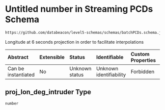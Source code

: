 # Untitled number in Streaming PCDs Schema

```txt
https://github.com/databeacon/level5-schemas/schemas/batchPCDs.schema.json#/properties/proj_lon_deg_intruder
```

Longitude at 6 seconds projection in order to facilitate interpolations

| Abstract            | Extensible | Status         | Identifiable            | Custom Properties | Additional Properties | Access Restrictions | Defined In                                                                        |
| :------------------ | :--------- | :------------- | :---------------------- | :---------------- | :-------------------- | :------------------ | :-------------------------------------------------------------------------------- |
| Can be instantiated | No         | Unknown status | Unknown identifiability | Forbidden         | Allowed               | none                | [batchPCDs.schema.json\*](../../out/batchPCDs.schema.json "open original schema") |

## proj\_lon\_deg\_intruder Type

`number`
